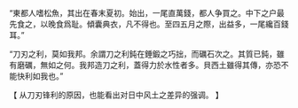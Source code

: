 “東都人嗜松魚，其出在春末夏初。始出，一尾直萬錢，都人争買之。中下之户最先食之，以晚食爲耻。傾囊典衣，凡不得也。至四五月之際，出益多，一尾纔百錢耳。”

“刀刃之利，莫如我邦。余謂刀之利鈍在錘鍛之巧拙，而礪石次之。其質已鈍，雖有磨礪，無如之何。我邦造刀之利，蓋得力於水性者多。貝西土雖得其傳，亦恐不能快利如我也。”

【
从刀刃锋利的原因，也能看出对日中风土之差异的强调。
】